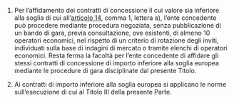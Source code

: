1. Per l’affidamento dei contratti di concessione il cui valore sia inferiore alla soglia di cui all’[articolo 14](/index.html?article=articolo-14&version=2), comma 1, lettera a), l’ente concedente può procedere mediante procedura negoziata, senza pubblicazione di un bando di gara, previa consultazione, ove esistenti, di almeno 10 operatori economici, nel rispetto di un criterio di rotazione degli inviti, individuati sulla base di indagini di mercato o tramite elenchi di operatori economici. Resta ferma la facoltà per l’ente concedente di affidare gli stessi contratti di concessione di importo inferiore alla soglia europea mediante le procedure di gara disciplinate dal presente Titolo.

2. Ai contratti di importo inferiore alla soglia europea si applicano le norme sull’esecuzione di cui al Titolo III della presente Parte.

